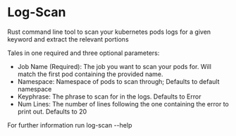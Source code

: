 # Log-Scan
Rust command line tool to scan your kubernetes pods logs for a given keyword and extract the relevant portions

Tales in one required and three optional parameters:
- Job Name (Required): The job you want to scan your pods for. Will match the first pod containing the provided name.
- Namespace: Namespace of pods to scan through; Defaults to default namespace
- Keyphrase: The phrase to scan for in the logs. Defaults to Error
- Num Lines: The number of lines following the one containing the error to print out. Defaults to 20

For further information run log-scan --help 
